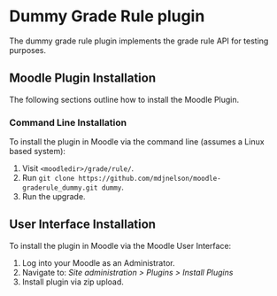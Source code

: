 # Dummy Grade Rule plugin

The dummy grade rule plugin implements the grade rule API for testing purposes.

## Moodle Plugin Installation
The following sections outline how to install the Moodle Plugin.

### Command Line Installation
To install the plugin in Moodle via the command line (assumes a Linux based system):

1. Visit `<moodledir>/grade/rule/`.
2. Run `git clone https://github.com/mdjnelson/moodle-graderule_dummy.git dummy`.
3. Run the upgrade.

## User Interface Installation
To install the plugin in Moodle via the Moodle User Interface:

1. Log into your Moodle as an Administrator.
2. Navigate to: *Site administration > Plugins > Install Plugins*
3. Install plugin via zip upload.
